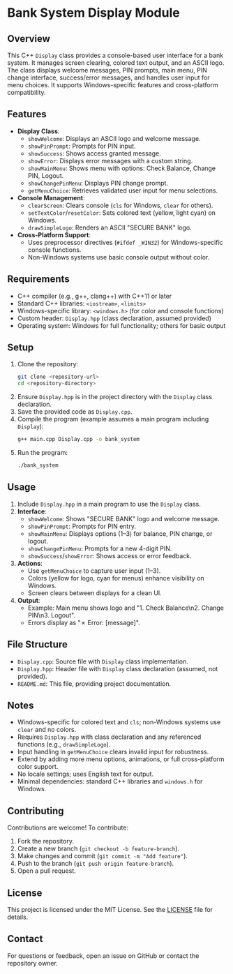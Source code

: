 # Bank System Display Module

## Overview
This C++ `Display` class provides a console-based user interface for a bank system. It manages screen clearing, colored text output, and an ASCII logo. The class displays welcome messages, PIN prompts, main menu, PIN change interface, success/error messages, and handles user input for menu choices. It supports Windows-specific features and cross-platform compatibility.

## Features
- **Display Class**:
  - `showWelcome`: Displays an ASCII logo and welcome message.
  - `showPinPrompt`: Prompts for PIN input.
  - `showSuccess`: Shows access granted message.
  - `showError`: Displays error messages with a custom string.
  - `showMainMenu`: Shows menu with options: Check Balance, Change PIN, Logout.
  - `showChangePinMenu`: Displays PIN change prompt.
  - `getMenuChoice`: Retrieves validated user input for menu selections.
- **Console Management**:
  - `clearScreen`: Clears console (`cls` for Windows, `clear` for others).
  - `setTextColor`/`resetColor`: Sets colored text (yellow, light cyan) on Windows.
  - `drawSimpleLogo`: Renders an ASCII "SECURE BANK" logo.
- **Cross-Platform Support**:
  - Uses preprocessor directives (`#ifdef _WIN32`) for Windows-specific console functions.
  - Non-Windows systems use basic console output without color.

## Requirements
- C++ compiler (e.g., g++, clang++) with C++11 or later
- Standard C++ libraries: `<iostream>`, `<limits>`
- Windows-specific library: `<windows.h>` (for color and console functions)
- Custom header: `Display.hpp` (class declaration, assumed provided)
- Operating system: Windows for full functionality; others for basic output

## Setup
1. Clone the repository:
   ```bash
   git clone <repository-url>
   cd <repository-directory>
   ```
2. Ensure `Display.hpp` is in the project directory with the `Display` class declaration.
3. Save the provided code as `Display.cpp`.
4. Compile the program (example assumes a main program including `Display`):
   ```bash
   g++ main.cpp Display.cpp -o bank_system
   ```
5. Run the program:
   ```bash
   ./bank_system
   ```

## Usage
1. Include `Display.hpp` in a main program to use the `Display` class.
2. **Interface**:
   - `showWelcome`: Shows "SECURE BANK" logo and welcome message.
   - `showPinPrompt`: Prompts for PIN entry.
   - `showMainMenu`: Displays options (1–3) for balance, PIN change, or logout.
   - `showChangePinMenu`: Prompts for a new 4-digit PIN.
   - `showSuccess`/`showError`: Shows access or error feedback.
3. **Actions**:
   - Use `getMenuChoice` to capture user input (1–3).
   - Colors (yellow for logo, cyan for menus) enhance visibility on Windows.
   - Screen clears between displays for a clean UI.
4. **Output**:
   - Example: Main menu shows logo and "1. Check Balance\n2. Change PIN\n3. Logout".
   - Errors display as "✗ Error: [message]".

## File Structure
- `Display.cpp`: Source file with `Display` class implementation.
- `Display.hpp`: Header file with `Display` class declaration (assumed, not provided).
- `README.md`: This file, providing project documentation.

## Notes
- Windows-specific for colored text and `cls`; non-Windows systems use `clear` and no colors.
- Requires `Display.hpp` with class declaration and any referenced functions (e.g., `drawSimpleLogo`).
- Input handling in `getMenuChoice` clears invalid input for robustness.
- Extend by adding more menu options, animations, or full cross-platform color support.
- No locale settings; uses English text for output.
- Minimal dependencies: standard C++ libraries and `windows.h` for Windows.

## Contributing
Contributions are welcome! To contribute:
1. Fork the repository.
2. Create a new branch (`git checkout -b feature-branch`).
3. Make changes and commit (`git commit -m "Add feature"`).
4. Push to the branch (`git push origin feature-branch`).
5. Open a pull request.

## License
This project is licensed under the MIT License. See the [LICENSE](LICENSE) file for details.

## Contact
For questions or feedback, open an issue on GitHub or contact the repository owner.